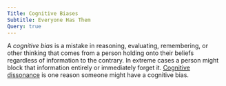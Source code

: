 ```yaml
---
Title: Cognitive Biases
Subtitle: Everyone Has Them
Query: true
---
```


A *cognitive bias* is a mistake in reasoning, evaluating, remembering,
or other thinking that comes from a person holding onto their beliefs
regardless of information to the contrary. In extreme cases a person
might block that information entirely or immediately forget it.
[Cognitive dissonance](/what/learning/cognitive/diss/) is one reason
someone might have a cognitive bias.
